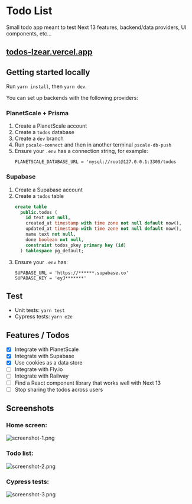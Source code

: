 # Todo List

Small todo app meant to test Next 13 features, backend/data providers, UI components, etc...

## [todos-lzear.vercel.app](https://todos-lzear.vercel.app)

## Getting started locally

Run `yarn install`, then `yarn dev`.

You can set up backends with the following providers:

### PlanetScale + Prisma

1. Create a PlanetScale account
2. Create a `todos` database
3. Create a `dev` branch
4. Run `pscale-connect` and then in another terminal `pscale-db-push`
5. Ensure your `.env` has a connection string, for example:
    ```
    PLANETSCALE_DATABASE_URL = 'mysql://root@127.0.0.1:3309/todos
   ```

### Supabase

1. Create a Supabase account
2. Create a `todos` table
   ```sql
   create table
     public.todos (
       id text not null,
       created_at timestamp with time zone not null default now(),
       updated_at timestamp with time zone not null default now(),
       name text not null,
       done boolean not null,
       constraint todos_pkey primary key (id)
     ) tablespace pg_default;
   ```
3. Ensure your `.env` has:
    ```
    SUPABASE_URL = 'https://******.supabase.co'
    SUPABASE_KEY = 'eyJ*******'
   ```

## Test

* Unit tests: `yarn test`
* Cypress tests: `yarn e2e`

## Features / Todos

- [x] Integrate with PlanetScale
- [x] Integrate with Supabase
- [x] Use cookies as a data store
- [ ] Integrate with Fly.io
- [ ] Integrate with Railway
- [ ] Find a React component library that works well with Next 13
- [ ] Stop sharing the todos across users

## Screenshots

### Home screen:
![screenshot-1.png](screenshots/screenshot-1.png)

### Todo list:
![screenshot-2.png](screenshots/screenshot-2.png)

### Cypress tests:
![screenshot-3.png](screenshots/screenshot-3.png)
